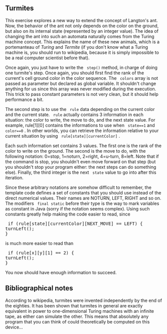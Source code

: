 
## Turmites ##

This exercise explores a new way to extend the concept of Langton's ant. Now,
the behavior of the ant not only depends on the color on the ground, but also on
its internal state (represented by an integer value). The idea of changing the
ant into such an automata naturally comes from the Turing machine concept. This
explains the name of these new animals, which is a portemanteau of *Turing* and *Termite* (if you don't know what a Turing machine is, you should run
to wikipedia, because it is simply impossible to be a real computer scientist
before that).

Once again, you just have to write the ` step()` method, in charge
of doing one turmite's step. Once again, you should first find the rank of the
current's cell ground color in the color sequence. The ` colors` array
is not passed as parameter but declared as global variable. It shouldn't change
anything for us since this array was never modified during the execution. This
trick to pass constant parameters is not very clean, but it should help
performance a bit.

The second step is to use the ` rule` data depending on the current
color and the current state. ` rule` actually contains 3 information in
each situation: the color to write, the move to do, and the next state value. For
example, rule[1][0] contains the informations to use when ` state==1` and ` color==0` . In other worlds, you can retrieve the information relative
to your current situation by using ` rule[state][currentColor]` .

Each such information set contains 3 values. The first one is the rank of the
color to write on the ground. The second is the move to do, with the following
notation: 0=stop, 1=noturn, 2=right, 4=u-turn, 8=left. Note that if the command is stop,
you shouldn't even move forward on that step (but you shouldn't stop your program
either: the next steps can do something else). Finally, the third integer is the
next ` state` value to go into after this iteration.

Since these arbitrary notations are somehow difficult to remember, the template
code defines a set of constants that you should use instead of the direct numerical
values. Their names are NOTURN, LEFT, RIGHT and so on. The modifiers ` final
static` before their type is the way to mark variables as constant in Java
(sorry if the notation seems complex). Using such constants greatly help making the
code easier to read, since 
<pre> if (rule[state][currentColor][NEXT_MOVE] == LEFT) {
turnLeft();
}</pre>
is much more easier to read than 
<pre> if (rule[x][y][1] == 2) {
turnLeft();
}</pre>

You now should have enough information to succeed.


## Bibliographical notes ##

According to wikipedia, turmites were invented independently by the end of
the eighties. It has been shown that turmites in general are exactly equivalent
in power to one-dimensional Turing machines with an infinite tape, as either can
simulate the other. This means that absolutely any program that you can think of
could theoretically be computed on this device...

